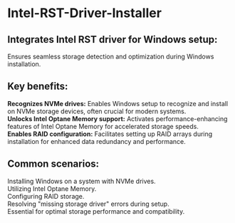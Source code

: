 # Intel-RST-Driver-Installer
## Integrates Intel RST driver for Windows setup:
Ensures seamless storage detection and optimization during Windows installation.

## Key benefits:
**Recognizes NVMe drives:** Enables Windows setup to recognize and install on NVMe storage devices, often crucial for modern systems.  
**Unlocks Intel Optane Memory support:** Activates performance-enhancing features of Intel Optane Memory for accelerated storage speeds.  
**Enables RAID configuration:** Facilitates setting up RAID arrays during installation for enhanced data redundancy and performance.   

## Common scenarios:
Installing Windows on a system with NVMe drives.   
Utilizing Intel Optane Memory.  
Configuring RAID storage.  
Resolving "missing storage driver" errors during setup.  
Essential for optimal storage performance and compatibility.
